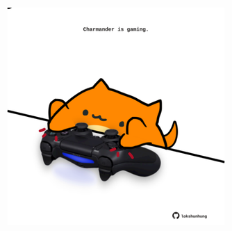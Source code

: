 <!-- built at 19/09/2023, 20:00:47 UTC -->
<p align="center">
  <img width="500" height="500" src="./ReadmeImage.svg">
</p>

